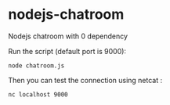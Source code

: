 # nodejs-chatroom
Nodejs chatroom with 0 dependency


Run the script (default port is 9000):
```
node chatroom.js
```
Then you can test the connection using netcat :
```
nc localhost 9000
```
